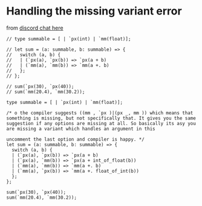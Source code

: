 # Handling the missing variant error

from [discord chat here](https://discordapp.com/channels/235176658175262720/235176658175262720/649272063852281878)

```reason
// type summable = [ | `px(int) | `mm(float)];

// let sum = (a: summable, b: summable) => {
//   switch (a, b) {
//   | (`px(a), `px(b)) => `px(a + b)
//   | (`mm(a), `mm(b)) => `mm(a +. b)
//   };
// };

// sum(`px(30), `px(40));
// sum(`mm(20.4), `mm(30.2));

type summable = [ | `px(int) | `mm(float)];

/* o the compiler suggests ((mm , `px )|(px _, mm )) which means that something is missing, but not specifically that. It gives you the same suggestion if any options are missing at all. So basically its asy you are missing a variant which handles an argument in this

uncomment the last option and compiler is happy. */
let sum = (a: summable, b: summable) => {
  switch (a, b) {
  | (`px(a), `px(b)) => `px(a + b)
  | (`px(a), `mm(b)) => `px(a + int_of_float(b))
  | (`mm(a), `mm(b)) => `mm(a +. b)
  | (`mm(a), `px(b)) => `mm(a +. float_of_int(b))
  };
};

sum(`px(30), `px(40));
sum(`mm(20.4), `mm(30.2));
```